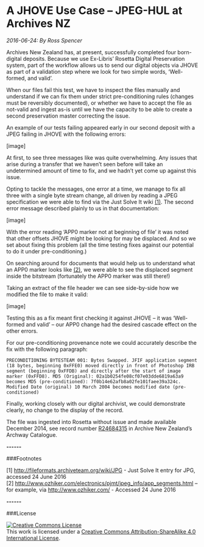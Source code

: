A JHOVE Use Case – JPEG-HUL at Archives NZ
=====
*2016-06-24: By Ross Spencer*

Archives New Zealand has, at present, successfully completed four born-digital deposits. Because we use Ex-Libris’ Rosetta Digital 
Preservation system, part of the workflow allows us to send our digital objects via JHOVE as part of a validation step where we 
look for two simple words, ‘Well-formed, and valid’. 

When our files fail this test, we have to inspect the files manually and understand if we can fix them under strict pre-conditioning 
rules (changes must be reversibly documented), or whether we have to accept the file as not-valid and ingest as-is until we have 
the capacity to be able to create a second preservation master correcting the issue.

An example of our tests failing appeared early in our second deposit with a JPEG failing in JHOVE with the following errors:

[image]

At first, to see three messages like was quite overwhelming. Any issues that arise during a transfer that we haven’t 
seen before will take an undetermined amount of time to fix, and we hadn’t yet come up against this issue. 

Opting to tackle the messages, one error at a time, we manage to fix all three with a single byte stream change, all driven 
by reading a JPEG specification we were able to find via the Just Solve It wiki [(1)](#1). The second error message described plainly 
to us in that documentation:

[image]

With the error reading ‘APP0 marker not at beginning of file’ it was noted that other offsets JHOVE might be looking for 
may be displaced. And so we set about fixing this problem (all the time testing fixes against our potential to do it under 
pre-conditioning.)

On searching around for documents that would help us to understand what an APP0 marker looks like [(2)](#2), we were able to see the 
displaced segment inside the bitstream (fortunately the APP0 marker was still there!) 

Taking an extract of the file header we can see side-by-side how we modified the file to make it valid:

[image]

Testing this as a fix meant first checking it against JHOVE – it was ‘Well-formed and valid’ – our APP0 change had the desired 
cascade effect on the other errors. 

For our pre-conditioning provenance note we could accurately describe the fix with the following paragraph:

    PRECONDITIONING BYTESTEAM 001: Bytes Swapped. JFIF application segment (18 bytes, beginning 0xFFE0) moved directly in front of Photoshop IRB segment (beginning 0xFFDB) and directly after the start of image marker (0xFFD8). MD5 (Original): 02a1b0254fe08cf07e03dde6819a63a9 becomes MD5 (pre-conditioned): 7f0b14e62afb8a02fe101faee39a324c. Modified Date (original) 10 March 2004 becomes modified date (pre-conditioned)

Finally, working closely with our digital archivist, we could demonstrate clearly, no change to the display of the record. 

The file was ingested into Rosetta without issue and made available December 2014, see record number 
[R24684315](https://www.archway.archives.govt.nz/ViewFullItem.do?code=24684315) in Archive New Zealand’s Archway Catalogue. 

**------**

###Footnotes

<a name="1">[1]</a> http://fileformats.archiveteam.org/wiki/JPG - Just Solve It entry for JPG, accessed 24 June 2016 <br/>
<a name="2">[2]</a> http://www.ozhiker.com/electronics/pjmt/jpeg_info/app_segments.html – for example, via http://www.ozhiker.com/ - Accessed 24 June 2016

**------**

###License

<a rel="license" href="http://creativecommons.org/licenses/by-sa/4.0/"><img alt="Creative Commons License" style="border-width:0" src="https://i.creativecommons.org/l/by-sa/4.0/88x31.png" /></a><br />This work is licensed under a <a rel="license" href="http://creativecommons.org/licenses/by-sa/4.0/">Creative Commons Attribution-ShareAlike 4.0 International License</a>.
